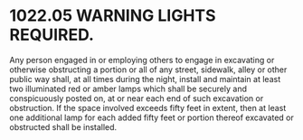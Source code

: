 1022.05 WARNING LIGHTS REQUIRED.
================================

Any person engaged in or employing others to engage in excavating or
otherwise obstructing a portion or all of any street, sidewalk, alley or
other public way shall, at all times during the night, install and
maintain at least two illuminated red or amber lamps which shall be
securely and conspicuously posted on, at or near each end of such
excavation or obstruction. If the space involved exceeds fifty feet in
extent, then at least one additional lamp for each added fifty feet or
portion thereof excavated or obstructed shall be installed.
